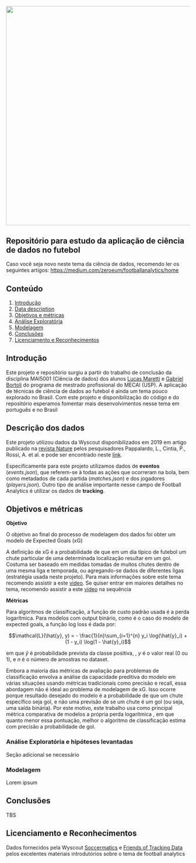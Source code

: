 ## <img src="https://imageio.forbes.com/specials-images/imageserve/5faffd4438fefe6a79002260/0x0.png?format=png&width=1200" class="center" width="600"/>

## Repositório para estudo da aplicação de ciência de dados no futebol

Caso você seja novo neste tema da ciência de dados, recomendo ler os seguintes artigos: https://medium.com/zeroeum/footballanalytics/home


## Conteúdo

1. [Introdução](#introduction)
2. [Data description](#data)
3. [Objetivos e métricas](#statement)
4. [Análise Exploratória](#wrangling)
5. [Modelagem](#modelling)
6. [Conclusões](#conclusions)
7. [Licenciamento e Reconhecimentos](#licensing)

## Introdução <a name="introduction"></a>

Este projeto e repositório surgiu a partir do trabalho de conclusão da disciplina MAI5001 (Ciência de dados) dos alunos [Lucas Maretti](https://www.linkedin.com/in/lucas-maretti/) e [Gabriel Bortoli](https://www.linkedin.com/in/gbortoli/) do programa de mestrado profissional do MECAI (USP). 
A aplicação de técnicas de ciência de dados ao futebol é ainda um tema pouco explorado no Brasil. Com este projeto e disponibilização do código e do repositório esperamos fomentar mais desenvolvimentos nesse tema em português e no Brasil

## Descrição dos dados <a name="data"></a>

Este projeto utilizou dados da Wyscout disponibilizados em 2019 em artigo publicado na [revista Nature](https://www.nature.com/articles/s41597-019-0247-7) pelos pesquisadores Pappalardo, L., Cintia, P., Rossi, A. et al. e pode ser encontrado neste [link](https://figshare.com/collections/Soccer_match_event_dataset/4415000/5).

Especificamente para este projeto utilizamos dados de **eventos** (*events.json*), que referem-se à todas as ações que ocorreram na bola, bem como metadados de cada partida (*matches.json*) e dos jogadores (*players.json*). Outro tipo de análise importante nesse campo de Football Analytics é utilizar os dados de **tracking**.

## Objetivos e métricas <a name="statement"></a>

**Objetivo**

O objetivo ao final do processo de modelagem dos dados foi obter um modelo de Expected Goals (xG)

A definição de xG é a probabilidade de que em um dia típico de futebol um chute particular de uma determinada localização resultar em um gol. Costuma ser baseado em medidas tomadas de muitos chutes dentro de uma mesma liga e temporada, ou agregando-se dados de diferentes ligas (estratégia usada neste projeto).
Para mais informações sobre este tema recomendo assistir a este [video](https://www.youtube.com/watch?v=Xc6IG9-Dt18). Se quiser entrar em maiores detalhes no tema, recomendo assistir a este [vídeo](https://www.youtube.com/watch?v=310_eW0hUqQ) na sequência

**Métricas**

Para algoritmos de classificação, a função de custo padrão usada é a perda logarítmica. Para modelos com output binário, como é o caso do modelo de expected goals, a função log loss é dada por:

$$\mathcal{L}(\hat{y}, y) = - \frac{1}{n}\sum_{i=1}^{n} y_i \log(\hat{y}_i) + (1 - y_i) \log(1 - \hat{y}_i)$$

em que $\hat{y}$ é probabilidade prevista da classe positiva, , $y$ é o valor real (0 ou 1), e $n$ é o número de amostras no dataset.

Embora a maioria das métricas de avaliação para problemas de classificação envolva a análise da capacidade preditiva do modelo em várias situações usando métricas tradicionais como precisão e recall, essa abordagem não é ideal ao problema de modelagem de xG. Isso ocorre porque resultado desejado do modelo é a probabilidade de que um chute específico seja gol, e não uma previsão de se um chute é um gol (ou seja, uma saída binária). Por este motivo, este trabalho usa como principal métrica comparativa de modelos a própria perda logarítmica , em que quanto menor essa pontuação, melhor o algoritmo de classificação estima com precisão a probabilidade de gol.

### Análise Exploratória e hipóteses levantadas <a name="wrangling"></a>
Seção adicional se necessário

### Modelagem <a name="modelling"></a>
Lorem ipsum

## Conclusões <a name="conclusions"></a>
TBS


## Licenciamento e Reconhecimentos <a name="licensing"></a>

Dados fornecidos pela Wyscout
[Soccermatics](https://soccermatics.readthedocs.io/en/latest/) e [Friends of Tracking Data](https://www.youtube.com/@friendsoftracking755) pelos excelentes materiais introdutórios sobre o tema de football analytics

